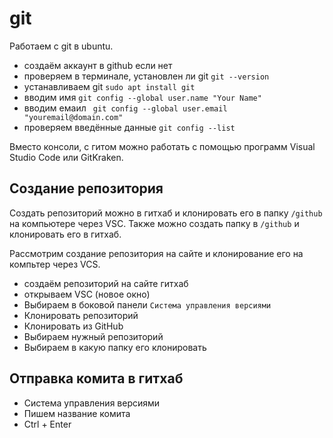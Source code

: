 # git
Работаем с git в ubuntu.

- создаём аккаунт в github если нет
- проверяем в терминале, установлен ли git `git --version`
- устанавливаем git `sudo apt install git`
- вводим имя `git config --global user.name "Your Name"`
- вводим емаил ` git config --global user.email "youremail@domain.com"`
- проверяем введённые данные `git config --list`

Вместо консоли, с гитом можно работать с помощью программ Visual Studio Code или GitKraken.

## Создание репозитория
Создать репозиторий можно в гитхаб и клонировать его в папку `/github` на компьютере через VSC. Также можно создать папку в `/github` и клонировать его в гитхаб.

Рассмотрим создание репозитория на сайте и клонирование его на компьтер через VCS.
- создаём репозиторий на сайте гитхаб
- открываем VSC (новое окно)
- Выбираем в боковой панели `Система управления версиями`
- Клонировать репозиторий
- Клонировать из GitHub
- Выбираем нужный репозиторий
- Выбираем в какую папку его клонировать

## Отправка комита в гитхаб
- Система управления версиями
- Пишем название комита
- Ctrl + Enter
